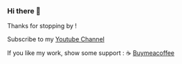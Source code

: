### Hi there 👋

Thanks for stopping by ! 

Subscribe to my [Youtube Channel](https://www.youtube.com/user/Sujaykundu) 

If you like my work, show some support : :coffee: <a href="https://www.buymeacoffee.com/sujaykundu">Buymeacoffee</a>
